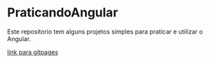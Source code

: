 # PraticandoAngular

<p>Este repositorio tem alguns projetos simples para praticar e utilizar o Angular.</p>

<a href="https://emrehliug.github.io/PraticandoAngular/">link para gitpages</a>
